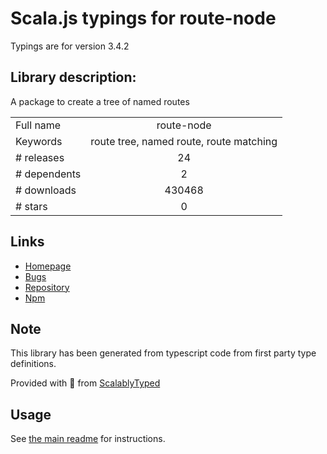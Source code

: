 
# Scala.js typings for route-node

Typings are for version 3.4.2

## Library description:
A package to create a tree of named routes

|                    |                 |
| ------------------ | :-------------: |
| Full name          | route-node |
| Keywords           | route tree, named route, route matching |
| # releases         | 24 |
| # dependents       | 2 |
| # downloads        | 430468 |
| # stars            | 0 |

## Links
- [Homepage](https://github.com/troch/route-node)
- [Bugs](https://github.com/troch/route-node/issues)
- [Repository](https://github.com/troch/route-node)
- [Npm](https://www.npmjs.com/package/route-node)
    


## Note
This library has been generated from typescript code from first party type definitions.

Provided with :purple_heart: from [ScalablyTyped](https://github.com/oyvindberg/ScalablyTyped)

## Usage
See [the main readme](../../readme.md) for instructions.



